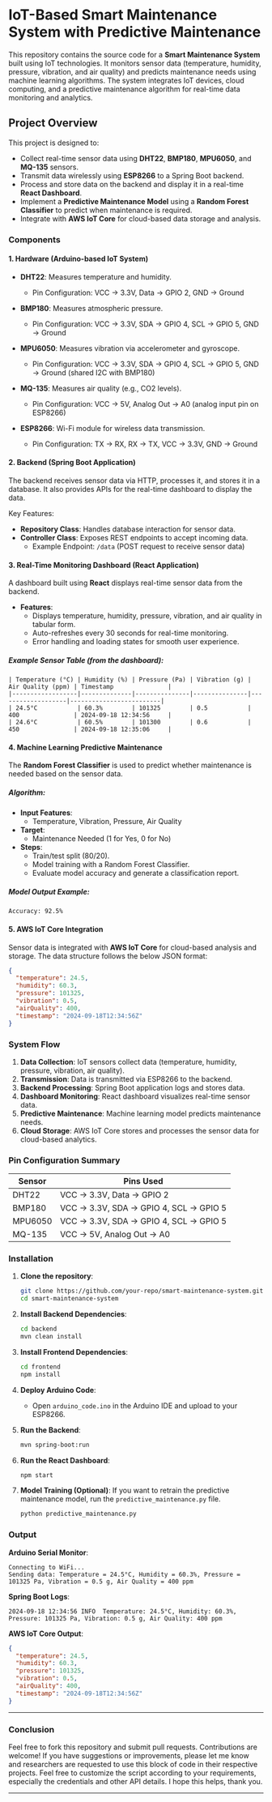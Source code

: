 # IoT-Based Smart Maintenance System with Predictive Maintenance

This repository contains the source code for a **Smart Maintenance System** built using IoT technologies. It monitors sensor data (temperature, humidity, pressure, vibration, and air quality) and predicts maintenance needs using machine learning algorithms. The system integrates IoT devices, cloud computing, and a predictive maintenance algorithm for real-time data monitoring and analytics.

## Project Overview

This project is designed to:
- Collect real-time sensor data using **DHT22**, **BMP180**, **MPU6050**, and **MQ-135** sensors.
- Transmit data wirelessly using **ESP8266** to a Spring Boot backend.
- Process and store data on the backend and display it in a real-time **React Dashboard**.
- Implement a **Predictive Maintenance Model** using a **Random Forest Classifier** to predict when maintenance is required.
- Integrate with **AWS IoT Core** for cloud-based data storage and analysis.

### Components

#### **1. Hardware (Arduino-based IoT System)**

- **DHT22**: Measures temperature and humidity.
  - Pin Configuration: VCC -> 3.3V, Data -> GPIO 2, GND -> Ground
- **BMP180**: Measures atmospheric pressure.
  - Pin Configuration: VCC -> 3.3V, SDA -> GPIO 4, SCL -> GPIO 5, GND -> Ground
- **MPU6050**: Measures vibration via accelerometer and gyroscope.
  - Pin Configuration: VCC -> 3.3V, SDA -> GPIO 4, SCL -> GPIO 5, GND -> Ground (shared I2C with BMP180)
- **MQ-135**: Measures air quality (e.g., CO2 levels).
  - Pin Configuration: VCC -> 5V, Analog Out -> A0 (analog input pin on ESP8266)

- **ESP8266**: Wi-Fi module for wireless data transmission.
  - Pin Configuration: TX -> RX, RX -> TX, VCC -> 3.3V, GND -> Ground

#### **2. Backend (Spring Boot Application)**
The backend receives sensor data via HTTP, processes it, and stores it in a database. It also provides APIs for the real-time dashboard to display the data.

Key Features:
- **Repository Class**: Handles database interaction for sensor data.
- **Controller Class**: Exposes REST endpoints to accept incoming data.
  - Example Endpoint: `/data` (POST request to receive sensor data)

#### **3. Real-Time Monitoring Dashboard (React Application)**
A dashboard built using **React** displays real-time sensor data from the backend.
- **Features**:
  - Displays temperature, humidity, pressure, vibration, and air quality in tabular form.
  - Auto-refreshes every 30 seconds for real-time monitoring.
  - Error handling and loading states for smooth user experience.

##### Example Sensor Table (from the dashboard):
```
| Temperature (°C) | Humidity (%) | Pressure (Pa) | Vibration (g) | Air Quality (ppm) | Timestamp               |
|------------------|--------------|---------------|---------------|-------------------|-------------------------|
| 24.5°C           | 60.3%        | 101325        | 0.5           | 400               | 2024-09-18 12:34:56     |
| 24.6°C           | 60.5%        | 101300        | 0.6           | 450               | 2024-09-18 12:35:06     |
```

#### **4. Machine Learning Predictive Maintenance**
The **Random Forest Classifier** is used to predict whether maintenance is needed based on the sensor data.

##### **Algorithm**:
- **Input Features**:
  - Temperature, Vibration, Pressure, Air Quality
- **Target**:
  - Maintenance Needed (1 for Yes, 0 for No)
- **Steps**:
  - Train/test split (80/20).
  - Model training with a Random Forest Classifier.
  - Evaluate model accuracy and generate a classification report.

##### **Model Output Example**:
```
Accuracy: 92.5%
```

#### **5. AWS IoT Core Integration**
Sensor data is integrated with **AWS IoT Core** for cloud-based analysis and storage. The data structure follows the below JSON format:

```json
{
  "temperature": 24.5,
  "humidity": 60.3,
  "pressure": 101325,
  "vibration": 0.5,
  "airQuality": 400,
  "timestamp": "2024-09-18T12:34:56Z"
}
```

### System Flow

1. **Data Collection**: IoT sensors collect data (temperature, humidity, pressure, vibration, air quality).
2. **Transmission**: Data is transmitted via ESP8266 to the backend.
3. **Backend Processing**: Spring Boot application logs and stores data.
4. **Dashboard Monitoring**: React dashboard visualizes real-time sensor data.
5. **Predictive Maintenance**: Machine learning model predicts maintenance needs.
6. **Cloud Storage**: AWS IoT Core stores and processes the sensor data for cloud-based analytics.

### Pin Configuration Summary

| Sensor     | Pins Used                  |
|------------|----------------------------|
| DHT22      | VCC -> 3.3V, Data -> GPIO 2 |
| BMP180     | VCC -> 3.3V, SDA -> GPIO 4, SCL -> GPIO 5 |
| MPU6050    | VCC -> 3.3V, SDA -> GPIO 4, SCL -> GPIO 5 |
| MQ-135     | VCC -> 5V, Analog Out -> A0 |

### Installation

1. **Clone the repository**:
   ```bash
   git clone https://github.com/your-repo/smart-maintenance-system.git
   cd smart-maintenance-system
   ```

2. **Install Backend Dependencies**:
   ```bash
   cd backend
   mvn clean install
   ```

3. **Install Frontend Dependencies**:
   ```bash
   cd frontend
   npm install
   ```

4. **Deploy Arduino Code**:
   - Open `arduino_code.ino` in the Arduino IDE and upload to your ESP8266.

5. **Run the Backend**:
   ```bash
   mvn spring-boot:run
   ```

6. **Run the React Dashboard**:
   ```bash
   npm start
   ```

7. **Model Training (Optional)**:
   If you want to retrain the predictive maintenance model, run the `predictive_maintenance.py` file.
   ```bash
   python predictive_maintenance.py
   ```

### Output

**Arduino Serial Monitor**:
```
Connecting to WiFi...
Sending data: Temperature = 24.5°C, Humidity = 60.3%, Pressure = 101325 Pa, Vibration = 0.5 g, Air Quality = 400 ppm
```

**Spring Boot Logs**:
```
2024-09-18 12:34:56 INFO  Temperature: 24.5°C, Humidity: 60.3%, Pressure: 101325 Pa, Vibration: 0.5 g, Air Quality: 400 ppm
```

**AWS IoT Core Output**:
```json
{
  "temperature": 24.5,
  "humidity": 60.3,
  "pressure": 101325,
  "vibration": 0.5,
  "airQuality": 400,
  "timestamp": "2024-09-18T12:34:56Z"
}
```

---

### Conclusion
Feel free to fork this repository and submit pull requests. Contributions are welcome! If you have suggestions or improvements, please let me know and researchers are requested to use this block of code in their respective projects. Feel free to customize the script according to your requirements, especially the credentials and other API details. I hope this helps, thank you.



---

